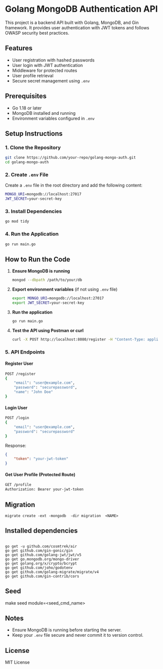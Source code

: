 # Golang MongoDB Authentication API

This project is a backend API built with Golang, MongoDB, and Gin framework. It provides user authentication with JWT tokens and follows OWASP security best practices.

## Features
- User registration with hashed passwords
- User login with JWT authentication
- Middleware for protected routes
- User profile retrieval
- Secure secret management using `.env`

## Prerequisites
- Go 1.18 or later
- MongoDB installed and running
- Environment variables configured in `.env`

## Setup Instructions

### 1. Clone the Repository
```sh
git clone https://github.com/your-repo/golang-mongo-auth.git
cd golang-mongo-auth
```

### 2. Create `.env` File
Create a `.env` file in the root directory and add the following content:
```sh
MONGO_URI=mongodb://localhost:27017
JWT_SECRET=your-secret-key
```

### 3. Install Dependencies
```sh
go mod tidy
```

### 4. Run the Application
```sh
go run main.go
```

## How to Run the Code

1. **Ensure MongoDB is running**
   ```sh
   mongod --dbpath /path/to/your/db
   ```

2. **Export environment variables** (if not using `.env` file)
   ```sh
   export MONGO_URI=mongodb://localhost:27017
   export JWT_SECRET=your-secret-key
   ```

3. **Run the application**
   ```sh
   go run main.go
   ```

4. **Test the API using Postman or curl**
   ```sh
   curl -X POST http://localhost:8080/register -H "Content-Type: application/json" -d '{"email": "user@example.com", "password": "securepassword", "name": "John Doe"}'
   ```

### 5. API Endpoints
#### Register User
```sh
POST /register
{
    "email": "user@example.com",
    "password": "securepassword",
    "name": "John Doe"
}
```

#### Login User
```sh
POST /login
{
    "email": "user@example.com",
    "password": "securepassword"
}
```
Response:
```json
{
    "token": "your-jwt-token"
}
```

#### Get User Profile (Protected Route)
```sh
GET /profile
Authorization: Bearer your-jwt-token
```


## Migration 
```
migrate create -ext -mongodb  -dir migration  <NAME>

```

## Installed dependencies
```

go get -u github.com/cosmtrek/air
go get github.com/gin-gonic/gin 
go get github.com/golang-jwt/jwt/v5 
go get go.mongodb.org/mongo-driver 
go get golang.org/x/crypto/bcrypt
go get github.com/joho/godotenv 
go get github.com/golang-migrate/migrate/v4
go get github.com/gin-contrib/cors

```

## Seed
make seed module=<seed_cmd_name>

## Notes
- Ensure MongoDB is running before starting the server.
- Keep your `.env` file secure and never commit it to version control.

## License
MIT License